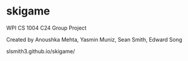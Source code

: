 # skigame
WPI CS 1004 C24 Group Project

Created by Anoushka Mehta, Yasmin Muniz, Sean Smith, Edward Song




slsmith3.github.io/skigame/
